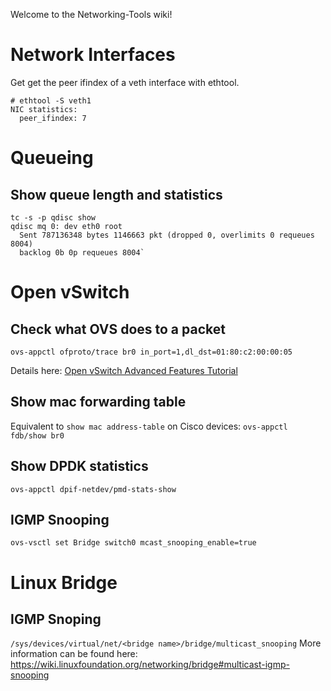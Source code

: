 Welcome to the Networking-Tools wiki!

# Network Interfaces 

Get get the peer ifindex of a veth interface with ethtool.

    # ethtool -S veth1
    NIC statistics:
      peer_ifindex: 7


# Queueing

## Show queue length and statistics

    tc -s -p qdisc show
    qdisc mq 0: dev eth0 root 
      Sent 787136348 bytes 1146663 pkt (dropped 0, overlimits 0 requeues 8004) 
      backlog 0b 0p requeues 8004`

# Open vSwitch

## Check what OVS does to a packet

`ovs-appctl ofproto/trace br0 in_port=1,dl_dst=01:80:c2:00:00:05`

Details here: [Open vSwitch Advanced Features Tutorial](http://git.openvswitch.org/cgi-bin/gitweb.cgi?p=openvswitch;a=blob_plain;f=tutorial/Tutorial;hb=HEAD)

## Show mac forwarding table

Equivalent to `show mac address-table` on Cisco devices:
`ovs-appctl fdb/show br0`

## Show DPDK statistics

`ovs-appctl dpif-netdev/pmd-stats-show`

## IGMP Snooping

`ovs-vsctl set Bridge switch0 mcast_snooping_enable=true`

# Linux Bridge

## IGMP Snoping

`/sys/devices/virtual/net/<bridge name>/bridge/multicast_snooping`
More information can be found here: https://wiki.linuxfoundation.org/networking/bridge#multicast-igmp-snooping
